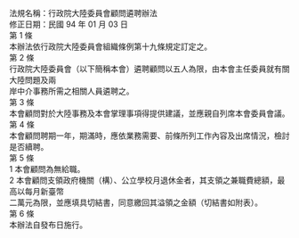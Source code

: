 法規名稱：行政院大陸委員會顧問遴聘辦法  
修正日期：民國 94 年 01 月 03 日  
第 1 條  
本辦法依行政院大陸委員會組織條例第十九條規定訂定之。  
第 2 條  
行政院大陸委員會（以下簡稱本會）遴聘顧問以五人為限，由本會主任委員就有關大陸問題及兩  
岸中介事務所需之相關人員遴聘之。  
第 3 條  
本會顧問對於大陸事務及本會掌理事項得提供建議，並應親自列席本會委員會議。  
第 4 條  
本會顧問聘期一年，期滿時，應依業務需要、前條所列工作內容及出席情況，檢討是否續聘。  
第 5 條  
1 本會顧問為無給職。  
2 本會顧問支領政府機關（構）、公立學校月退休金者，其支領之兼職費總額，最高以每月新臺幣  
二萬元為限，並應填具切結書，同意繳回其溢領之金額（切結書如附表）。  
第 6 條  
本辦法自發布日施行。  


